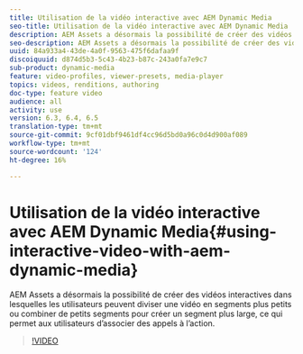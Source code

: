 ```yaml
---
title: Utilisation de la vidéo interactive avec AEM Dynamic Media
seo-title: Utilisation de la vidéo interactive avec AEM Dynamic Media
description: AEM Assets a désormais la possibilité de créer des vidéos interactives dans lesquelles les utilisateurs peuvent diviser une vidéo en segments plus petits ou combiner de petits segments pour créer un segment plus large, ce qui permet aux utilisateurs d’associer des appels à l’action.
seo-description: AEM Assets a désormais la possibilité de créer des vidéos interactives dans lesquelles les utilisateurs peuvent diviser une vidéo en segments plus petits ou combiner de petits segments pour créer un segment plus large, ce qui permet aux utilisateurs d’associer des appels à l’action.
uuid: 84a933a4-43de-4a0f-9563-475f6dafaa9f
discoiquuid: d874d5b3-5c43-4b23-b87c-243a0fa7e9c7
sub-product: dynamic-media
feature: video-profiles, viewer-presets, media-player
topics: videos, renditions, authoring
doc-type: feature video
audience: all
activity: use
version: 6.3, 6.4, 6.5
translation-type: tm+mt
source-git-commit: 9cf01dbf9461df4cc96d5bd0a96c0d4d900af089
workflow-type: tm+mt
source-wordcount: '124'
ht-degree: 16%

---
```



# Utilisation de la vidéo interactive avec AEM Dynamic Media{#using-interactive-video-with-aem-dynamic-media}

AEM Assets a désormais la possibilité de créer des vidéos interactives dans lesquelles les utilisateurs peuvent diviser une vidéo en segments plus petits ou combiner de petits segments pour créer un segment plus large, ce qui permet aux utilisateurs d’associer des appels à l’action.

>[!VIDEO](https://video.tv.adobe.com/v/16516/?quality=9&learn=on)
